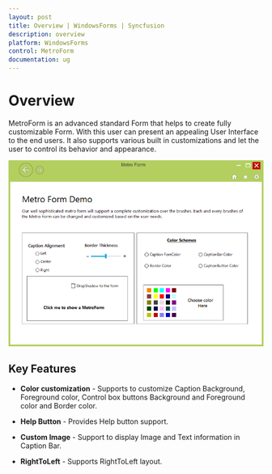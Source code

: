 ```yaml
---
layout: post
title: Overview | WindowsForms | Syncfusion
description: overview
platform: WindowsForms
control: MetroForm
documentation: ug
---
```


# Overview

MetroForm is an advanced standard Form that helps to create fully customizable Form. With this user can present an appealing User Interface to the end users. It also supports various built in customizations and let the user to control its behavior and appearance.

![](Overview_images/Overview.png)

## Key Features

* **Color customization** - Supports to customize Caption Background, Foreground color, Control box buttons Background and Foreground color and Border color.

* **Help Button** - Provides Help button support.

* **Custom Image** - Support to display Image and Text information in Caption Bar.

* **RightToLeft** - Supports RightToLeft layout.

 
